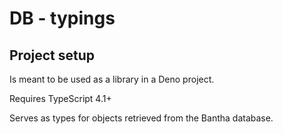 # DB - typings

## Project setup

Is meant to be used as a library in a Deno project.

Requires TypeScript 4.1+

Serves as types for objects retrieved from the Bantha database.
